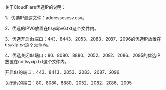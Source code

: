 关于CloudFlare优选IP的说明：
  
  1、优选IP测速文件：addressescsv.csv。
  
  2、优选的IPV6放置在tlsyxipv6.txt这个文件内。
  
  3、优选开启tls端口：443、8443、2053、2083、2087、2096的优选IP放置在tlsyxip.txt这个文件内。
  
  4、优选关闭tls端口：80、8080、8880、2052、2082、2086、2095的优选IP放置在notlsyxip.txt这个文件内。

开启tls的端口：443、8443、2053、2083、2087、2096

关闭tls的端口：80、8080、8880、2052、2082、2086、2095
